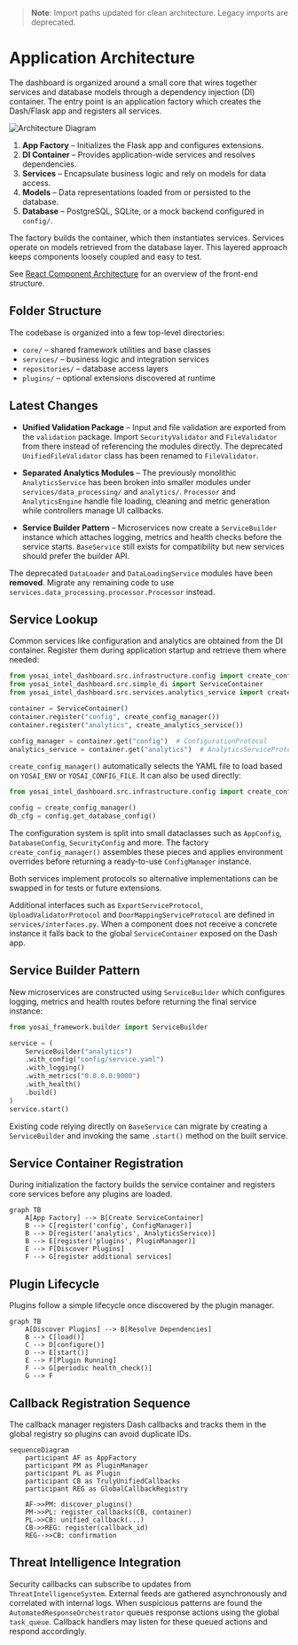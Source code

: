 > **Note**: Import paths updated for clean architecture. Legacy imports are deprecated.

# Application Architecture

The dashboard is organized around a small core that wires together services and database models through a dependency injection (DI) container. The entry point is an application factory which creates the Dash/Flask app and registers all services.

![Architecture Diagram](architecture.svg)

1. **App Factory** – Initializes the Flask app and configures extensions.
2. **DI Container** – Provides application-wide services and resolves dependencies.
3. **Services** – Encapsulate business logic and rely on models for data access.
4. **Models** – Data representations loaded from or persisted to the database.
5. **Database** – PostgreSQL, SQLite, or a mock backend configured in `config/`.

The factory builds the container, which then instantiates services. Services operate on models retrieved from the database layer. This layered approach keeps components loosely coupled and easy to test.

See [React Component Architecture](react_component_architecture.md) for an overview of the front-end structure.

## Folder Structure

The codebase is organized into a few top-level directories:

- `core/` – shared framework utilities and base classes
- `services/` – business logic and integration services
- `repositories/` – database access layers
- `plugins/` – optional extensions discovered at runtime

## Latest Changes

- **Unified Validation Package** – Input and file validation are exported from
  the `validation` package. Import `SecurityValidator` and `FileValidator` from
  there instead of referencing the modules directly. The deprecated
  `UnifiedFileValidator` class has been renamed to `FileValidator`.

- **Separated Analytics Modules** – The previously monolithic
  `AnalyticsService` has been broken into smaller modules under
`services/data_processing/` and `analytics/`. `Processor` and `AnalyticsEngine`
handle file loading, cleaning and metric
generation while controllers manage UI callbacks.
- **Service Builder Pattern** – Microservices now create a
  `ServiceBuilder` instance which attaches logging, metrics and health checks
  before the service starts. `BaseService` still exists for compatibility but
  new services should prefer the builder API.

The deprecated `DataLoader` and `DataLoadingService` modules have been
**removed**. Migrate any remaining code to use
`services.data_processing.processor.Processor` instead.

## Service Lookup

Common services like configuration and analytics are obtained from the DI
container. Register them during application startup and retrieve them where
needed:

```python
from yosai_intel_dashboard.src.infrastructure.config import create_config_manager
from yosai_intel_dashboard.src.simple_di import ServiceContainer
from yosai_intel_dashboard.src.services.analytics_service import create_analytics_service

container = ServiceContainer()
container.register("config", create_config_manager())
container.register("analytics", create_analytics_service())

config_manager = container.get("config")  # ConfigurationProtocol
analytics_service = container.get("analytics")  # AnalyticsServiceProtocol
```

`create_config_manager()` automatically selects the YAML file to load based on
`YOSAI_ENV` or `YOSAI_CONFIG_FILE`. It can also be used directly:


```python
from yosai_intel_dashboard.src.infrastructure.config import create_config_manager

config = create_config_manager()
db_cfg = config.get_database_config()
```

The configuration system is split into small dataclasses such as
`AppConfig`, `DatabaseConfig`, `SecurityConfig` and more. The factory
`create_config_manager()` assembles these pieces and applies environment
overrides before returning a ready-to-use `ConfigManager` instance.

Both services implement protocols so alternative implementations can be swapped
in for tests or future extensions.

Additional interfaces such as `ExportServiceProtocol`, `UploadValidatorProtocol`
and `DoorMappingServiceProtocol` are defined in `services/interfaces.py`. When a
component does not receive a concrete instance it falls back to the global
`ServiceContainer` exposed on the Dash app.

## Service Builder Pattern

New microservices are constructed using `ServiceBuilder` which configures
logging, metrics and health routes before returning the final service
instance:

```python
from yosai_framework.builder import ServiceBuilder

service = (
    ServiceBuilder("analytics")
    .with_config("config/service.yaml")
    .with_logging()
    .with_metrics("0.0.0.0:9000")
    .with_health()
    .build()
)
service.start()
```

Existing code relying directly on `BaseService` can migrate by creating a
`ServiceBuilder` and invoking the same `.start()` method on the built service.

## Service Container Registration

During initialization the factory builds the service container and registers core
services before any plugins are loaded.

```mermaid
graph TB
    A[App Factory] --> B[Create ServiceContainer]
    B --> C[register('config', ConfigManager)]
    B --> D[register('analytics', AnalyticsService)]
    B --> E[register('plugins', PluginManager)]
    E --> F[Discover Plugins]
    F --> G[register additional services]
```

## Plugin Lifecycle

Plugins follow a simple lifecycle once discovered by the plugin manager.

```mermaid
graph TB
    A[Discover Plugins] --> B[Resolve Dependencies]
    B --> C[load()]
    C --> D[configure()]
    D --> E[start()]
    E --> F[Plugin Running]
    F --> G[periodic health_check()]
    G --> F
```

## Callback Registration Sequence

The callback manager registers Dash callbacks and tracks them in the global
registry so plugins can avoid duplicate IDs.

```mermaid
sequenceDiagram
    participant AF as AppFactory
    participant PM as PluginManager
    participant PL as Plugin
    participant CB as TrulyUnifiedCallbacks
    participant REG as GlobalCallbackRegistry

    AF->>PM: discover_plugins()
    PM->>PL: register_callbacks(CB, container)
    PL->>CB: unified_callback(...)
    CB->>REG: register(callback_id)
    REG-->>CB: confirmation
```

## Threat Intelligence Integration

Security callbacks can subscribe to updates from `ThreatIntelligenceSystem`.
External feeds are gathered asynchronously and correlated with internal
logs.  When suspicious patterns are found the
`AutomatedResponseOrchestrator` queues response actions using the global
`task_queue`.  Callback handlers may listen for these queued actions and
respond accordingly.
